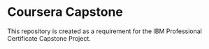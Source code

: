# Coursera Capstone
This repository is created as a requirement for the IBM Professional Certificate Capstone Project.
